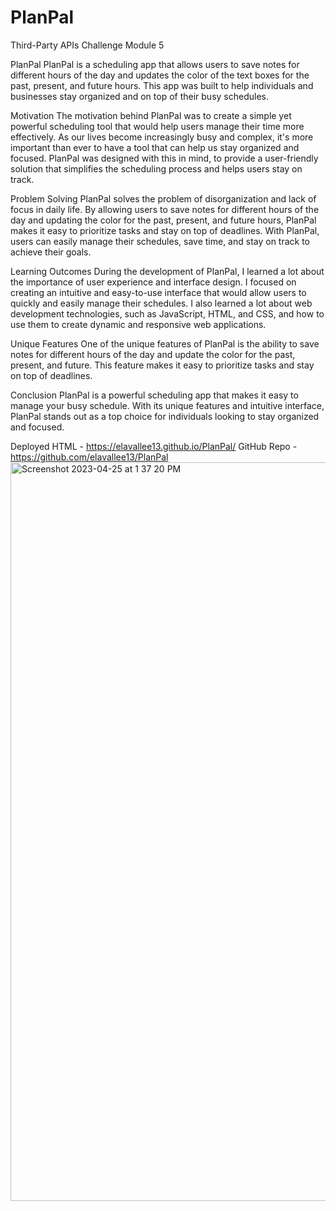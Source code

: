 # PlanPal
Third-Party APIs Challenge Module 5

PlanPal
PlanPal is a scheduling app that allows users to save notes for different hours of the day and updates the color of the text boxes for the past, present, and future hours. This app was built to help individuals and businesses stay organized and on top of their busy schedules.

Motivation
The motivation behind PlanPal was to create a simple yet powerful scheduling tool that would help users manage their time more effectively. As our lives become increasingly busy and complex, it's more important than ever to have a tool that can help us stay organized and focused. PlanPal was designed with this in mind, to provide a user-friendly solution that simplifies the scheduling process and helps users stay on track.

Problem Solving
PlanPal solves the problem of disorganization and lack of focus in daily life. By allowing users to save notes for different hours of the day and updating the color for the past, present, and future hours, PlanPal makes it easy to prioritize tasks and stay on top of deadlines. With PlanPal, users can easily manage their schedules, save time, and stay on track to achieve their goals.

Learning Outcomes
During the development of PlanPal, I learned a lot about the importance of user experience and interface design. I focused on creating an intuitive and easy-to-use interface that would allow users to quickly and easily manage their schedules. I also learned a lot about web development technologies, such as JavaScript, HTML, and CSS, and how to use them to create dynamic and responsive web applications.

Unique Features
One of the unique features of PlanPal is the ability to save notes for different hours of the day and update the color for the past, present, and future. This feature makes it easy to prioritize tasks and stay on top of deadlines.

Conclusion
PlanPal is a powerful scheduling app that makes it easy to manage your busy schedule. With its unique features and intuitive interface, PlanPal stands out as a top choice for individuals looking to stay organized and focused.



Deployed HTML - https://elavallee13.github.io/PlanPal/
GitHub Repo - https://github.com/elavallee13/PlanPal<img width="1182" alt="Screenshot 2023-04-25 at 1 37 20 PM" src="https://user-images.githubusercontent.com/126723001/234370868-ff5f00fa-d8db-4fa1-b857-8c3e115fc800.png">
